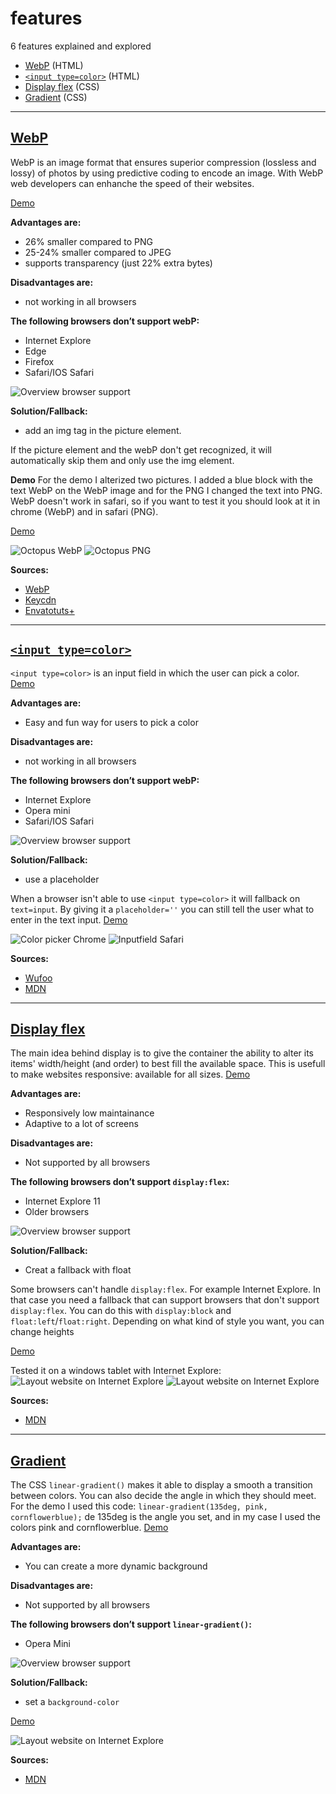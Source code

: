 # features

6 features explained and explored
- [WebP](#webp) (HTML)
- [`<input type=color>`](#input) (HTML)
- [Display flex](#display-flex) (CSS)
- [Gradient](#gradient) (CSS)

---

## [WebP](#webp)
WebP is an image format that ensures superior compression (lossless and lossy) of photos by using predictive coding to encode an image. With WebP web developers can enhanche the speed of their websites.

[Demo](https://giuliam.github.io/browser-technologies/week2/feature1html/index.html)

__Advantages are:__
- 26% smaller compared to PNG
- 25-24% smaller compared to JPEG
- supports transparency (just 22% extra bytes)

__Disadvantages are:__
- not working in all browsers

__The following browsers don’t support webP:__
- Internet Explore
- Edge
- Firefox
- Safari/IOS Safari

<img src="img/webp-browser.png" alt="Overview browser support">

__Solution/Fallback:__
- add an img tag in the picture element.

If the picture element and the webP don't get recognized, it will automatically skip them and only use the img element.

__Demo__
For the demo I alterized two pictures. I added a blue block with the text WebP on the WebP image and for the PNG I changed the text into PNG. WebP doesn't work in safari, so if you want to test it you should look at it in chrome (WebP) and in safari (PNG).

[Demo](https://giuliam.github.io/browser-technologies/week2/feature1html/index.html)

<img src="img/octo-chrome.png" alt="Octopus WebP" style="max-width:30%;">
<img src="img/octo-safari.png" alt="Octopus PNG" style="max-width:30%;">


__Sources:__
- [WebP](https://developers.google.com/speed/webp/)
- [Keycdn](https://www.keycdn.com/blog/convert-to-webp-the-successor-of-jpeg/)
- [Envatotuts+](https://code.tutsplus.com/tutorials/better-responsive-images-with-the-picture-element--net-36583)

---

## [`<input type=color>`](#input)
`<input type=color>` is an input field in which the user can pick a color.
[Demo](https://giuliam.github.io/browser-technologies/week2/feature2html/index.html)


__Advantages are:__
- Easy and fun way for users to pick a color

__Disadvantages are:__
- not working in all browsers

__The following browsers don’t support webP:__
- Internet Explore
- Opera mini
- Safari/IOS Safari

<img src="img/color-browser.png" alt="Overview browser support">

__Solution/Fallback:__
- use a placeholder

When a browser isn't able to use `<input type=color>` it will fallback on `text=input`. By giving it a `placeholder=''` you can still tell the user what to enter in the text input. [Demo](https://giuliam.github.io/browser-technologies/week2/feature2html/index.html)

<img src="img/color-chrome.png" alt="Color picker Chrome">
<img src="img/color-safari.png" alt="Inputfield Safari">

__Sources:__
- [Wufoo](https://www.wufoo.com/html5/types/6-color.html)
- [MDN](https://developer.mozilla.org/en-US/docs/Web/HTML/Element/input/color)

---

## [Display flex](#display-flex)
The main idea behind display is to give the container the ability to alter its items' width/height (and order) to best fill the available space. This is usefull to make websites responsive: available for all sizes.
[Demo](https://giuliam.github.io/browser-technologies/week2/feature2html/index.html)

__Advantages are:__
- Responsively low maintainance
- Adaptive to a lot of screens

__Disadvantages are:__
- Not supported by all browsers

__The following browsers don’t support `display:flex`:__
- Internet Explore 11
- Older browsers

<img src="img/flex-browser.png" alt="Overview browser support">

__Solution/Fallback:__
- Creat a fallback with float


Some browsers can't handle `display:flex`. For example Internet Explore. In that case you need a fallback that can support browsers that don't support `display:flex`. You can do this with `display:block` and `float:left`/`float:right`.
Depending on what kind of style you want, you can change heights

[Demo](https://giuliam.github.io/browser-technologies/week2/feature3css/index.html)

Tested it on a windows tablet with Internet Explore:
<img src="img/ie-test.JPG" alt="Layout website on Internet Explore">
<img src="img/ie-test2.JPG" alt="Layout website on Internet Explore">

__Sources:__
- [MDN](https://developer.mozilla.org/en-US/docs/Web/CSS/display)

---

## [Gradient](#gradient)
The CSS `linear-gradient()` makes it able to display a smooth a transition between colors. You can also decide the angle in which they should meet. For the demo I used this code: `linear-gradient(135deg, pink, cornflowerblue);` de 135deg is the angle you set, and in my case I used the colors pink and cornflowerblue.
[Demo](https://giuliam.github.io/browser-technologies/week2/feature4css/index.html)

__Advantages are:__
- You can create a more dynamic background

__Disadvantages are:__
- Not supported by all browsers

__The following browsers don’t support `linear-gradient()`:__
- Opera Mini

<img src="img/gradient-browser.png" alt="Overview browser support">

__Solution/Fallback:__
- set a `background-color`

[Demo](https://giuliam.github.io/browser-technologies/week2/feature4css/index.html)

<img src="img/ie-test.JPG" alt="Layout website on Internet Explore">

__Sources:__
- [MDN](https://developer.mozilla.org/en-US/docs/Web/CSS/linear-gradient)

